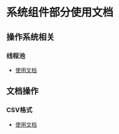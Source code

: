 # 系统组件部分使用文档

## 操作系统相关

### 线程池

- [使用文档](doc/threadpool.md)


## 文档操作

### CSV格式

- [使用文档](doc/csvstream.md)

